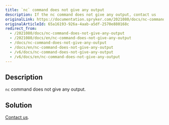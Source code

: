 ```yaml
---
title: `nc` command does not give any output
description: If the nc command does not give any output, contact us
originalLink: https://documentation.spryker.com/2021080/docs/nc-command-does-not-give-any-output
originalArticleId: 65a16193-926a-4aab-a5df-2570e880168c
redirect_from:
  - /2021080/docs/nc-command-does-not-give-any-output
  - /2021080/docs/en/nc-command-does-not-give-any-output
  - /docs/nc-command-does-not-give-any-output
  - /docs/en/nc-command-does-not-give-any-output
  - /v6/docs/nc-command-does-not-give-any-output
  - /v6/docs/en/nc-command-does-not-give-any-output
---
```


## Description
`nc` command does not give any output.

## Solution
[Contact us](https://support.spryker.com/hc/en-us).
